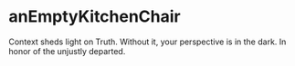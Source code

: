 # anEmptyKitchenChair
Context sheds light on Truth. Without it, your perspective is in the dark. In honor of the unjustly departed.
